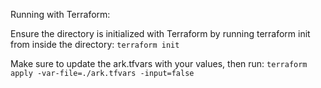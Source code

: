 Running with Terraform:

Ensure the directory is initialized with Terraform by running terraform init from inside the directory:
`terraform init`

Make sure to update the ark.tfvars with your values, then run:
`terraform apply -var-file=./ark.tfvars -input=false`
